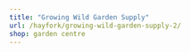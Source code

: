```yaml
---
title: "Growing Wild Garden Supply"
url: /hayfork/growing-wild-garden-supply-2/
shop: garden centre
---
```


